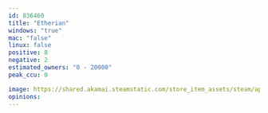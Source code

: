 ```yaml
---
id: 836460
title: "Etherian"
windows: "true"
mac: "false"
linux: false
positive: 8
negative: 2
estimated_owners: "0 - 20000"
peak_ccu: 0

image: https://shared.akamai.steamstatic.com/store_item_assets/steam/apps/836460/header.jpg?t=1581785954
opinions:
---
```

